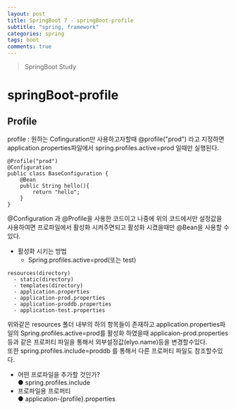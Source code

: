```yaml
---
layout: post
title: SpringBoot 7 - springBoot-profile
subtitle: "spring, framework"
categories: spring
tags: boot
comments: true
---
```

> SpringBoot Study

# springBoot-profile

## Profile

  profile : 원하는 Cofinguration만 사용하고자할때 @profile("prod") 라고 지정하면 application.properties파일에서 spring.profiles.active=prod 일때만 실행된다. 

  ```
  @Profile("prod")
  @Configuration
  public class BaseConfiguration {
      @Bean
      public String hello(){
          return "hello";
      }
  }
  ```   
  @Configuration 과 @Profile을 사용한 코드이고 나중에 위의 코드에서만 설정값을 사용하여면 프로파일에서 활성화 시켜주면되고 활성화 시켰을때만 @Bean을 사용할 수 있다.  

 * 활성화 시키는 방법
   - Spring.profiles.active=prod(또는 test)

  ```
  resources(directory)
    - static(directory)
    - templates(directory)
    - application.properties
    - application-prod.properties
    - application-proddb.properties
    - application-test.properties
  ```

  위와같은 resources 폴더 내부의 하의 항목들이 존재하고  application.properties파일의 Spring.profiles.active=prod를 활성화 하였을때
  applicaion-prod.properties 등과 같은 프로퍼티 파일을 통해서 외부설정값(elyo.name)등을 변경할수있다.  
  또한 spring.profiles.include=proddb 를 통해서 다른 프로퍼티 파일도 참조할수있다.

 * 어떤 프로파일을 추가할 것인가?   
  ● spring.profiles.include
 * 프로파일용 프로퍼티    
  ● application-{profile}.properties 

